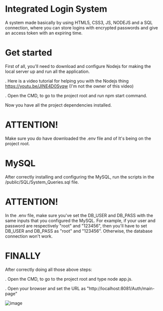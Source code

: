 # Integrated Login System


A system made basically by using HTML5, CSS3, JS, NODEJS and a SQL connection, where you can store logins with encrypted passwords and give an access token with an expiring time.


# Get started

First of all, you'll need to download and configure Nodejs for making the local server up and run all the application. 

. Here is a video tutorial for helping you with the Nodejs thing https://youtu.be/JINE4D0Syqw (I'm not the owner of this video)

. Open the CMD, to go to the project root and run npm start command.

Now you have all the project dependencies installed.


# ATTENTION!

Make sure you do have downloaded the .env file and of It's being on the project root.


# MySQL

After correctly installing and configuring the MySQL, run the scripts in the /public/SQL/System_Queries.sql file.

# ATTENTION!

In the .env file, make sure you've set the DB_USER and DB_PASS with the same inputs that you configured the MySQL. For example, if your user and password are respectively "root" and "123456", then you'll have to set DB_USER and DB_PASS as "root" and "123456". Otherwise, the database connection won't work.


# FINALLY

After correctly doing all those above steps:

. Open the CMD, to go to the project root and type node app.js.

. Open your browser and set the URL as "http://localhost:8081/Auth/main-page"




![image](https://user-images.githubusercontent.com/47398013/90531426-6e267680-e14c-11ea-9170-f82180358444.png)
